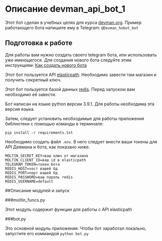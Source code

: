 # Описание devman_api_bot_1

Этот бот сделан в учебных целях для курса [devman.org](https://dvmn.org). Пример работающего бота напишите ему в Telegram: `@Devman_hobot_bot`

## Подготовка к работе

Для работы вам нужно создать своего telegram бота, или использовать уже имеющегося. Для создания нового бота следуйте
этим инструкциям: [Как создать нового бота](https://core.telegram.org/bots#6-botfather)

Этот бот пользуется API [elasticpath](https://elasticpath.dev/). Необходимо завести там магазин и получить секретный ключ.

Этот бот пользуется базой данных [redis](https://redis.io/). Перед запуском вам необходимо её завести.

Бот написан на языке python версии 3.9.1. Для работы необходима эта версия языка.

Затем, следует установить необходимые для работы приложения библиотеки с помощью команды в терминале:
```commandline
pip install -r requirements.txt
```

Необходимо создать файл `.env`. В него следует внести ваши токены для API Девмана и бота, как показано ниже.

```dotenv
MOLTIN_SECRET_KEY=ваш ключ от магазина
MOLTIN_CLIENT_ID=ваш id в elasticpath
TELEGRAM_TOKEN=токен бота
REDIS_HOST=хост вашей бд
REDIS_PORT=порт вашей бд
REDIS_PASSWORD=ваш пароль redis
REDIS_USERNAME=default
```

##Описание модулей и запуск

###moltin_funcs.py

Этот модуль содержит функции для работы с API elasticpath

###bot.py

Это основной модуль приложения. Чтобы бот заработал локально, запустите его коммандой `python bot.py`


